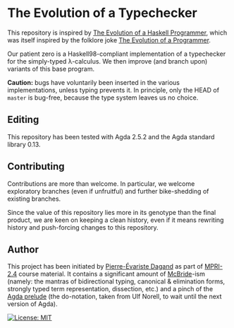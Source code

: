 # The Evolution of a Typechecker


This repository is inspired by [The Evolution of a Haskell
Programmer](https://www.willamette.edu/~fruehr/haskell/evolution.html),
which was itself inspired by the folklore joke [The Evolution of a
Programmer](http://www-cs-students.stanford.edu/~dchou/humor/evolution.html).

Our patient zero is a Haskell98-compliant implementation of a
typechecker for the simply-typed λ-calculus. We then improve (and
branch upon) variants of this base program.

**Caution:** bugs have voluntarily been inserted in the various
implementations, unless typing prevents it. In principle, only the
HEAD of `master` is bug-free, because the type system leaves us no
choice.

## Editing

This repository has been tested with Agda 2.5.2 and the Agda standard
library 0.13.


## Contributing

Contributions are more than welcome. In particular, we welcome
exploratory branches (even if unfruitful) and further bike-shedding of
existing branches.

Since the value of this repository lies more in its genotype than the
final product, we are keen on keeping a clean history, even if it
means rewriting history and push-forcing changes to this repository.


## Author

This project has been initiated by [Pierre-Évariste
Dagand](https://pages.lip6.fr/Pierre-Evariste.Dagand/) as part of
[MPRI-2.4](https://gitlab.inria.fr/fpottier/mpri-2.4-public) course
material. It contains a significant amount of
[McBride](http://strictlypositive.org/)-ism (namely: the mantras of
bidirectional typing, canonical & elimination forms, strongly typed
term representation, dissection, etc.) and a pinch of the [Agda
prelude](https://github.com/UlfNorell/agda-prelude) (the do-notation,
taken from Ulf Norell, to wait until the next version of Agda).


[![License: MIT](https://img.shields.io/badge/License-MIT-yellow.svg)](https://opensource.org/licenses/MIT)